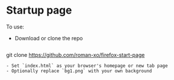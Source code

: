 # Startup page

To use:
- Download or clone the repo

  ```bash
git clone https://github.com/roman-xo/firefox-start-page
```
- Set `index.html` as your browser's homepage or new tab page
- Optionally replace `bg1.png` with your own background
